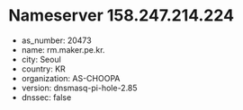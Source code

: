 # Nameserver 158.247.214.224

* as_number: 20473
* name: rm.maker.pe.kr.
* city: Seoul
* country: KR
* organization: AS-CHOOPA
* version: dnsmasq-pi-hole-2.85
* dnssec: false
